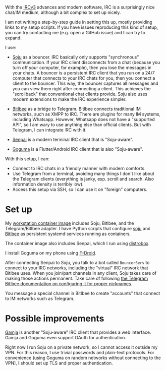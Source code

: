 With the [IRCv3](https://ircv3.net/) advances and modern software, IRC is a surprisingly nice chat/IM medium, although a bit complex to set up nicely.

I am not writing a step-by-step guide in setting this up, mostly providing links to my setup scripts.
If you have issues reproducing this kind of setup, you can try contacting me (e.g. open a GitHub issue) and I can try to expand.

I use:

* [Soju](https://soju.im/) as a bouncer.
IRC basically only supports "synchronous" communication.
If your IRC client disconnects from a chat (because you turn off your computer, for example), then you lose the messages in your chats.
A bouncer is a persistent IRC client that you run on a 24/7 computer that connects to your IRC chats for you, then you connect a client to the bouncer.
This way, the bouncer captures all messages and you can view them right after connecting a client.
This achieves the "scrollback" that conventional chat clients provide.
Soju also uses modern extensions to make the IRC experience simpler.

* [Bitlbee](https://www.bitlbee.org) as a bridge to Telegram.
Bitlbee connects traditional IM networks, such as XMPP to IRC.
There are plugins for many IM systems, including Whatsapp.
However, Whatsapp does not have a "supported API", so I am wary to use anything else than official clients.
But with Telegram, I can integrate IRC with it.

* [Senpai](https://git.sr.ht/~taiite/senpai) is a modern terminal IRC client that is "Soju-aware".

* [Goguma](https://sr.ht/~emersion/goguma/) is a Flutter/Android IRC client that is also "Soju-aware".

With this setup, I can:

* Connect to IRC chats in a friendly manner with modern comforts.
* Use Telegram from a terminal, avoiding many things I don't like about the Telegram clients (everything is janky, esp. scroll and search. Also information density is terribly low).
* Access this setup via SSH, so I can use it on "foreign" computers.

# Set up

My [workstation container image](build_workstation) includes Soju, Bitlbee, and the Telegram/Bitlbee adapter.
I have Python scripts that configure [soju](../scripts/p7s/soju.py) and [Bitlbee](../scripts/p7s/bitlbee.py) as persistent systemd services running as containers.

The container image also includes Senpai, which I run using [distrobox](https://distrobox.it/).

I install Goguma on my phone using [F-Droid](https://f-droid.org/).

After connecting Senpai to Soju, you talk to a bot called `BouncerServ` to connect to your IRC networks, including the "virtual" IRC network that Bitlbee uses.
When you join/part channels in any client, Soju takes care of making those actions permanent.
Take care of following [the Telegram Bitlbee documentation on configuring it for proper nicknames](https://github.com/BenWiederhake/tdlib-purple/#proper-user-names-in-bitlbee).

You message a special channel in Bitlbee to create "accounts" that connect to IM networks such as Telegram.

# Possible improvements

[Gamja](https://sr.ht/~emersion/gamja/) is another "Soju-aware" IRC client that provides a web interface.
Gamja and Goguma even support OAuth for authentication.

Right now I run Soju on a private network, so I cannot access it outside my VPN.
For this reason, I use trivial passwords and plain-text protocols.
For convenience (using Goguma on random networks without connecting to the VPN), I should set up TLS and proper authentication.
